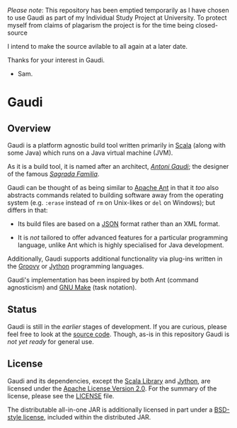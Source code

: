 *Please note*: This repository has been emptied temporarily as I have chosen to use Gaudi as part of my Individual Study 
Project at University. To protect myself from claims of plagarism the project is for the time being closed-source

I intend to make the source avilable to all again at a later date.

Thanks for your interest in Gaudi.

- Sam.


Gaudi
=====

Overview
--------
Gaudi is a platform agnostic build tool
written primarily in [Scala](http://www.scala-lang.org) (along with some Java) which runs on a Java virtual machine (JVM).

As it is a build tool, it is named after an architect, [*Antoni Gaudi*](http://en.wikipedia.org/wiki/Antoni_Gaudi);
the designer of the famous [*Sagrada Familia*](http://en.wikipedia.org/wiki/Sagrada_Familia).

Gaudi can be thought of as being similar to [Apache Ant](http://ant.apache.org) in that it *too*
also abstracts commands related to building software away from the operating system 
(e.g. `:erase` instead of `rm` on Unix-likes or `del` on Windows); 
but differs in that:

- Its build files are based on a [JSON](http://www.json.org) format rather than an XML format.

- It is *not* tailored to offer advanced features for a particular programming
  language, unlike Ant which is highly specialised for Java development.

Additionally, Gaudi supports additional functionality via plug-ins written 
in the [Groovy](http://groovy.codehaus.org) or [Jython](http://www.jython.org) programming languages.

Gaudi's implementation has been inspired by
both Ant (command agnosticism) and [GNU Make](http://www.gnu.org/software/make) (task notation).

Status
------
Gaudi is still in the *earlier* stages of development.
If you are curious, please feel free to look at the [source code](/stpettersens/Gaudi/tree/master/src/org/stpettersens/gaudi).
Though, as-is in this repository Gaudi is *not yet ready* for general
use.

License
-------
Gaudi and its dependencies, except the [Scala Library](http://www.scala-lang.org/node/146) and [Jython](http://www.jython.org/license.html), are licensed under the [Apache License Version 2.0](http://www.apache.org/licenses/LICENSE-2.0).
For the summary of the license, please see the [LICENSE](http://github.com/stpettersens/Gaudi/blob/master/LICENSE) file.

The distributable all-in-one JAR is additionally licensed in part under
a [BSD-style license](http://one-jar.sourceforge.net/index.php?page=documents&file=license),
included within the distributed JAR.
